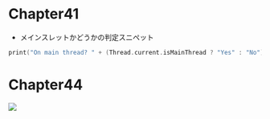 # Chapter41

- メインスレットかどうかの判定スニペット

```swift
print("On main thread? " + (Thread.current.isMainThread ? "Yes" : "No"))
```

# Chapter44

![](https://i.imgur.com/1a0yopF.jpg)
